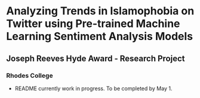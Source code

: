 # Analyzing Trends in Islamophobia on Twitter using Pre-trained Machine Learning Sentiment Analysis Models
## Joseph Reeves Hyde Award - Research Project
### Rhodes College

- README currently work in progress. To be completed by May 1.
